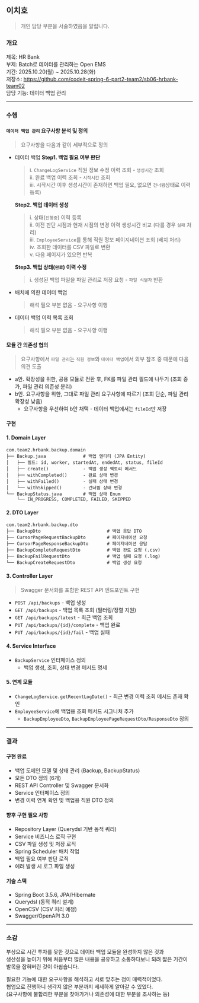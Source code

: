 ## 이치호
> 개인 담당 부분을 서술하였음을 알립니다.
### 개요  
제목: HR Bank  
부제: Batch로 데이터를 관리하는 Open EMS  
기간: 2025.10.20(월) ~ 2025.10.28(화)  
저장소: https://github.com/codeit-spring-6-part2-team2/sb06-hrbank-team02  
담당 기능: 데이터 백업 관리

---
### 수행
#### `데이터 백업 관리` 요구사항 분석 및 정의
> 요구사항을 다음과 같이 세부적으로 정의
  - 데이터 백업
     **Step1. 백업 필요 여부 판단**  
      > i. `ChangeLogService` 직원 정보 수정 이력 조회 - `생성시간` 조회  
      ii. 완료 백업 이력 조회 - `시작시간` 조회  
      iii. 시작시간 이후 생성시간이 존재하면 백업 필요, 없으면 `건너뜀`상태로 이력 등록)

     **Step2. 백업 데이터 생성**
      > i. 상태(`진행중`) 이력 등록   
      ii. 이전 판단 시점과 현재 시점의 변경 이력 생성시간 비교 (다를 경우 `실패` 처리)  
      iii. `EmployeeService`를 통해 직원 정보 페이지네이션 조회 (배치 처리)   
      iv. 조회한 데이터를 CSV 파일로 변환   
      v. 다음 페이지가 있으면 반복

     **Step3. 백업 상태(`완료`) 이력 수정**  
      > i. 생성된 백업 파일을 파일 관리로 저장 요청 - `파일 식별자` 반환
  - 배치에 의한 데이터 백업
    > 해석 필요 부분 없음 - 요구사항 이행
  - 데이터 백업 이력 목록 조회
    > 해석 필요 부분 없음 - 요구사항 이행
#### 모듈 간 의존성 협의
> 요구사항에서 `파일 관리`는 `직원 정보`와 `데이터 백업`에서 외부 참조 중 때문에 다음 의견 도출
  - a안. 확장성을 위한, 공용 모듈로 전환 후, FK를 파일 관리 필드에 나두기
    (조회 증가, 파일 관리 의존성 분리)  
  - b안. 요구사항을 위한, 그대로 파일 관리 요구사항에 따르기
    (조회 단순, 파일 관리 확장성 낮음) 
    - 요구사항을 우선하여 b안 채택 - 데이터 백업에서는 `fileId`만 저장
#### 구현
#### 1. Domain Layer
```
com.team2.hrbank.backup.domain
├── Backup.java              # 백업 엔티티 (JPA Entity)
│   ├── 필드: id, worker, startedAt, endedAt, status, fileId
│   ├── create()             - 백업 생성 팩토리 메서드
│   ├── withCompleted()      - 완료 상태 변경
│   ├── withFailed()         - 실패 상태 변경
│   └── withSkipped()        - 건너뜀 상태 변경
└── BackupStatus.java        # 백업 상태 Enum
    └── IN_PROGRESS, COMPLETED, FAILED, SKIPPED
```

#### 2. DTO Layer
```
com.team2.hrbank.backup.dto
├── BackupDto                         # 백업 응답 DTO
├── CursorPageRequestBackupDto        # 페이지네이션 요청
├── CursorPageResponseBackupDto       # 페이지네이션 응답
├── BackupCompleteRequestDto          # 백업 완료 요청 (.csv)
├── BackupFailRequestDto              # 백업 실패 요청 (.log)
└── BackupCreateRequestDto            # 백업 생성 요청
```
#### 3. Controller Layer  
> Swagger 문서화를 포함한 REST API 엔드포인트 구현
- `POST /api/backups` - 백업 생성
- `GET /api/backups` - 백업 목록 조회 (필터링/정렬 지원)
- `GET /api/backups/latest` - 최근 백업 조회
- `PUT /api/backups/{id}/complete` - 백업 완료
- `PUT /api/backups/{id}/fail` - 백업 실패
#### 4. Service Interface
- `BackupService` 인터페이스 정의
  - 백업 생성, 조회, 상태 변경 메서드 명세
#### 5. 연계 모듈
- `ChangeLogService.getRecentLogDate()` - 최근 변경 이력 조회 메서드 존재 확인
- `EmployeeService`에 백업용 조회 메서드 시그니처 추가
  - `BackupEmployeeDto`, `BackupEmployeePageRequestDto/ResponseDto` 정의
---
### 결과
#### 구현 완료
  - 백업 도메인 모델 및 상태 관리 (Backup, BackupStatus)
  - 모든 DTO 정의 (6개)
  - REST API Controller 및 Swagger 문서화
  - Service 인터페이스 정의
  - 변경 이력 연계 확인 및 백업용 직원 DTO 정의
#### 향후 구현 필요 사항
  - Repository Layer (Querydsl 기반 동적 쿼리)
  - Service 비즈니스 로직 구현
  - CSV 파일 생성 및 저장 로직
  - Spring Scheduler 배치 작업
  - 백업 필요 여부 판단 로직
  - 에러 발생 시 로그 파일 생성 
#### 기술 스택
  - Spring Boot 3.5.6, JPA/Hibernate  
  - Querydsl (동적 쿼리 설계)  
  - OpenCSV (CSV 처리 예정)  
  - Swagger/OpenAPI 3.0  
---
### 소감
부상으로 시간 투자를 못한 것으로 데이터 백업 모듈을 완성하지 않은 것과  
생산성을 높이기 위해 처음부터 많은 내용을 공유하고 소통하다보니 되려 짧은 기간이 발목을 잡혀버린 것이 아쉽습니다.

필요한 기능에 대한 요구사항을 해석하고 서로 맞추는 점이 매력적이었다.  
협업으로 진행하니 생각지 않은 부분까지 세세하게 알아갈 수 있었다.   
(요구사항에 불합리한 부분을 찾아가거나 의존성에 대한 부분을 조사하는 등)

